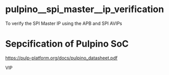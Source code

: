 # pulpino__spi_master__ip_verification
To verify the SPI Master IP using the APB and SPI AVIPs

# Sepcification of Pulpino SoC
https://pulp-platform.org/docs/pulpino_datasheet.pdf


VIP
